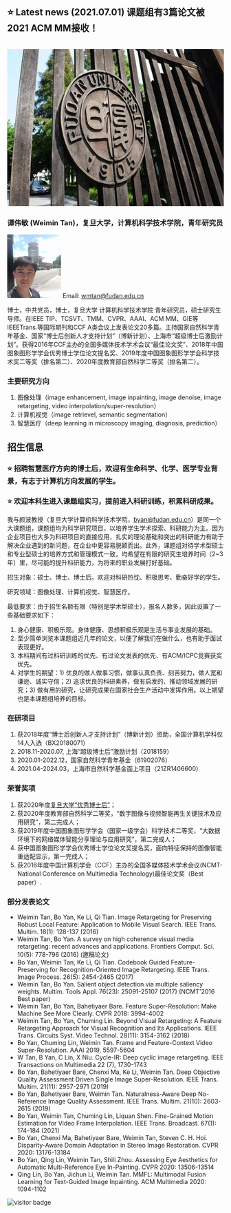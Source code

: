 
##  ⭐ Latest news (2021.07.01) 课题组有3篇论文被2021 ACM MM接收！
<br/>
<img width="600" height="365" src="fd.jpg"/>
<br/>

### 谭伟敏 (Weimin Tan)，复旦大学，计算机科学技术学院，青年研究员
<img width="125" height="148" src="wmtan.jpg"/>  Email: wmtan@fudan.edu.cn

博士，中共党员，博士，复旦大学 计算机科学技术学院 青年研究员，硕士研究生导师。在IEEE TIP、TCSVT、TMM、CVPR、AAAI、ACM MM、GIE等IEEETrans.等国际期刊和CCF A类会议上发表论文20多篇。主持国家自然科学青年基金、国家“博士后创新人才支持计划”（博新计划）、上海市“超级博士后激励计划”。获得2016年CCF主办的全国多媒体技术学术会议“最佳论文奖”、2018年中国图象图形学学会优秀博士学位论文提名奖、2019年度中国图象图形学学会科学技术奖二等奖（排名第二）、2020年度教育部自然科学二等奖（排名第二）。

### 主要研究方向
1. 图像处理（image enhancement, image inpainting, image denoise, image retargeting, video interpolation/super-resolution）
2. 计算机视觉（image retrievel, semantic segmentation）
3. 智慧医疗（deep learning in microscopy imaging, diagnosis, prediction）

## 招生信息

###  ⭐ 招聘智慧医疗方向的博士后，欢迎有生命科学、化学、医学专业背景，有志于计算机方向发展的学生。
###  ⭐ 欢迎本科生进入课题组实习，提前进入科研训练，积累科研成果。

我与颜波教授（复旦大学计算机科学技术学院，byan@fudan.edu.cn）是同一个大课题组，课题组均为科学研究项目，以培养学生学术探索、科研能力为主。因为企业项目也大多为科研项目的直接应用，扎实的理论基础和突出的科研能力有助于解决企业遇到的新问题，在企业中更容易脱颖而出。此外，课题组对待学术型硕士和专业型硕士的培养方式和管理模式一致，均希望在有限的研究生培养时间（2~3年）里，尽可能的提升科研能力，为将来的职业发展打好基础。

招生对象：硕士、博士、博士后。欢迎对科研热忱、积极思考、勤奋好学的学生。

研究领域：图像处理、计算机视觉、智慧医疗。

最低要求：由于招生名额有限（特别是学术型硕士），报名人数多，因此设置了一些基础要求如下：

1. 身心健康、积极乐观。身体健康、思想积极乐观是生活与事业发展的基础。
2. 至少简单浏览本课题组近几年的论文，以便了解我们在做什么，也有助于面试表现更好。
3. 本科期间有过科研训练的优先、有过论文发表的优先、有ACM/ICPC竞赛获奖优先。
4. 对学生的期望：1) 优良的做人做事习惯，做事认真负责、刻苦努力，做人宽和谦逊、诚实守信；2) 追求优良的科研素养，做有启发的、推动领域发展的研究；3) 做有用的研究，让研究成果在国家社会生产活动中发挥作用。以上期望也是本课题组培养的目标。


### 在研项目
1. 获2018年度“博士后创新人才支持计划”（博新计划）资助，全国计算机学科仅14人入选（BX20180071）
2. 2018.11-2020.07, 上海“超级博士后”激励计划（2018159）
3. 2020.01-2022.12，国家自然科学青年基金（61902076）
4. 2021.04-2024.03，上海市自然科学基金面上项目（21ZR1406600）

### 荣誉奖项
1. 获2020年度[复旦大学“优秀博士后”](https://mp.weixin.qq.com/s/xoAtlh7N3dT2Px1uLbnxyQ)；
2. 获2020年度教育部自然科学二等奖，“数字图像与视频智能再生关键技术及应用研究”，第二完成人；
3. 获2019年度中国图象图形学学会（国家一级学会）科学技术二等奖，“大数据环境下的网络媒体智能分享理论与应用研究”，第二完成人；
4. 获中国图象图形学学会优秀博士学位论文奖提名奖，面向特征保持的图像智能重适配显示，第一完成人；
5. 获2016年度中国计算机学会（CCF）主办的全国多媒体技术学术会议(NCMT-National Conference on Multimedia Technology)最佳论文奖（Best paper）.

### 部分发表论文
* Weimin Tan, Bo Yan, Ke Li, Qi Tian. Image Retargeting for Preserving Robust Local Feature: Application to Mobile Visual Search. IEEE Trans. Multim. 18(1): 128-137 (2016)
* Weimin Tan, Bo Yan. A survey on high coherence visual media retargeting: recent advances and applications. Frontiers Comput. Sci. 10(5): 778-796 (2016) (邀稿论文)
* Bo Yan, Weimin Tan, Ke Li, Qi Tian. Codebook Guided Feature-Preserving for Recognition-Oriented Image Retargeting. IEEE Trans. Image Process. 26(5): 2454-2465 (2017)
* Weimin Tan, Bo Yan. Salient object detection via multiple saliency weights. Multim. Tools Appl. 76(23): 25091-25107 (2017) (NCMT'2016 Best paper)
* Weimin Tan, Bo Yan, Bahetiyaer Bare. Feature Super-Resolution: Make Machine See More Clearly. CVPR 2018: 3994-4002
* Weimin Tan, Bo Yan, Chuming Lin. Beyond Visual Retargeting: A Feature Retargeting Approach for Visual Recognition and Its Applications. IEEE Trans. Circuits Syst. Video Technol. 28(11): 3154-3162 (2018)
* Bo Yan, Chuming Lin, Weimin Tan. Frame and Feature-Context Video Super-Resolution. AAAI 2019, 5597-5604
* W Tan, B Yan, C Lin, X Niu. Cycle-IR: Deep cyclic image retargeting. IEEE Transactions on Multimedia 22 (7), 1730-1743
* Bo Yan, Bahetiyaer Bare, Chenxi Ma, Ke Li, Weimin Tan. Deep Objective Quality Assessment Driven Single Image Super-Resolution. IEEE Trans. Multim. 21(11): 2957-2971 (2019)
* Bo Yan, Bahetiyaer Bare, Weimin Tan. Naturalness-Aware Deep No-Reference Image Quality Assessment. IEEE Trans. Multim. 21(10): 2603-2615 (2019)
* Bo Yan, Weimin Tan, Chuming Lin, Liquan Shen. Fine-Grained Motion Estimation for Video Frame Interpolation. IEEE Trans. Broadcast. 67(1): 174-184 (2021)
* Bo Yan, Chenxi Ma, Bahetiyaer Bare, Weimin Tan, Steven C. H. Hoi. Disparity-Aware Domain Adaptation in Stereo Image Restoration. CVPR 2020: 13176-13184
* Bo Yan, Qing Lin, Weimin Tan, Shili Zhou. Assessing Eye Aesthetics for Automatic Multi-Reference Eye In-Painting. CVPR 2020: 13506-13514
* Qing Lin, Bo Yan, Jichun Li, Weimin Tan. MMFL: Multimodal Fusion Learning for Text-Guided Image Inpainting. ACM Multimedia 2020: 1094-1102


![visitor badge](https://visitor-badge.glitch.me/badge?repo_id=${mintanwei.github.io})

